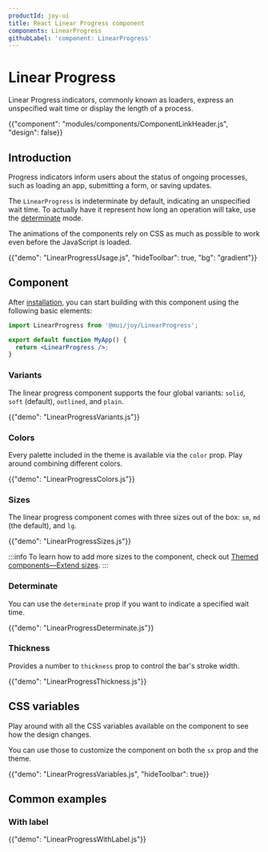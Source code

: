 ```yaml
---
productId: joy-ui
title: React Linear Progress component
components: LinearProgress
githubLabel: 'component: LinearProgress'
---
```


# Linear Progress

<p class="description">Linear Progress indicators, commonly known as loaders, express an unspecified wait time or display the length of a process.</p>

{{"component": "modules/components/ComponentLinkHeader.js", "design": false}}

## Introduction

Progress indicators inform users about the status of ongoing processes, such as loading an app, submitting a form, or saving updates.

The `LinearProgress` is indeterminate by default, indicating an unspecified wait time.
To actually have it represent how long an operation will take, use the [determinate](#determinate) mode.

The animations of the components rely on CSS as much as possible to work even before the JavaScript is loaded.

{{"demo": "LinearProgressUsage.js", "hideToolbar": true, "bg": "gradient"}}

## Component

After [installation](/joy-ui/getting-started/installation/), you can start building with this component using the following basic elements:

```jsx
import LinearProgress from '@mui/joy/LinearProgress';

export default function MyApp() {
  return <LinearProgress />;
}
```

### Variants

The linear progress component supports the four global variants: `solid`, `soft` (default), `outlined`, and `plain`.

{{"demo": "LinearProgressVariants.js"}}

### Colors

Every palette included in the theme is available via the `color` prop.
Play around combining different colors.

{{"demo": "LinearProgressColors.js"}}

### Sizes

The linear progress component comes with three sizes out of the box: `sm`, `md` (the default), and `lg`.

{{"demo": "LinearProgressSizes.js"}}

:::info
To learn how to add more sizes to the component, check out [Themed components—Extend sizes](/joy-ui/customization/themed-components/#extend-sizes).
:::

### Determinate

You can use the `determinate` prop if you want to indicate a specified wait time.

{{"demo": "LinearProgressDeterminate.js"}}

### Thickness

Provides a number to `thickness` prop to control the bar's stroke width.

{{"demo": "LinearProgressThickness.js"}}

## CSS variables

Play around with all the CSS variables available on the component to see how the design changes.

You can use those to customize the component on both the `sx` prop and the theme.

{{"demo": "LinearProgressVariables.js", "hideToolbar": true}}

## Common examples

### With label

{{"demo": "LinearProgressWithLabel.js"}}

